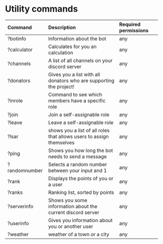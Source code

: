 # Utility commands

| Command | Description | Required permissions |
| :--- | :--- | :--- |
|?botinfo             | Information about the bot | any|
|?calculator          | Calculates for you an calculation | any|
|?channels            | A list of all channels on your discord server | any|
|?donators            | Gives you a list with all donators who are supporting the project! | any|
|?inrole              | Command to see which members have a specific role | any|
|?join                | Join a self-assignable role | any|
|?leave               | Leave a self-assignable role | any|
|?lsar                | shows you a list of all roles that allows users to assign themselves | any|
|?ping                | Shows you how long the bot needs to send a message | any|
|?randomnumber        | Selects a random number between your input and 1 | any|
|?rank                | Displays the points of you or a user | any|
|?ranks               | Ranking list, sorted by points | any|
|?serverinfo          | Shows you some information about the current discord server | any|
|?userinfo            | Gives you information about you or another user | any|
|?weather             | weather of a town or a city | any